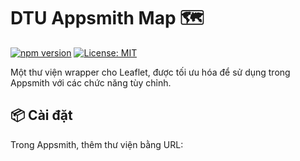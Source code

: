 # DTU Appsmith Map 🗺️

[![npm version](https://img.shields.io/npm/v/dtuappsmithmap.svg)](https://www.npmjs.com/package/dtuappsmithmap)
[![License: MIT](https://img.shields.io/badge/License-MIT-yellow.svg)](https://opensource.org/licenses/MIT)

Một thư viện wrapper cho Leaflet, được tối ưu hóa để sử dụng trong Appsmith với các chức năng tùy chỉnh.

## 📦 Cài đặt

Trong Appsmith, thêm thư viện bằng URL: